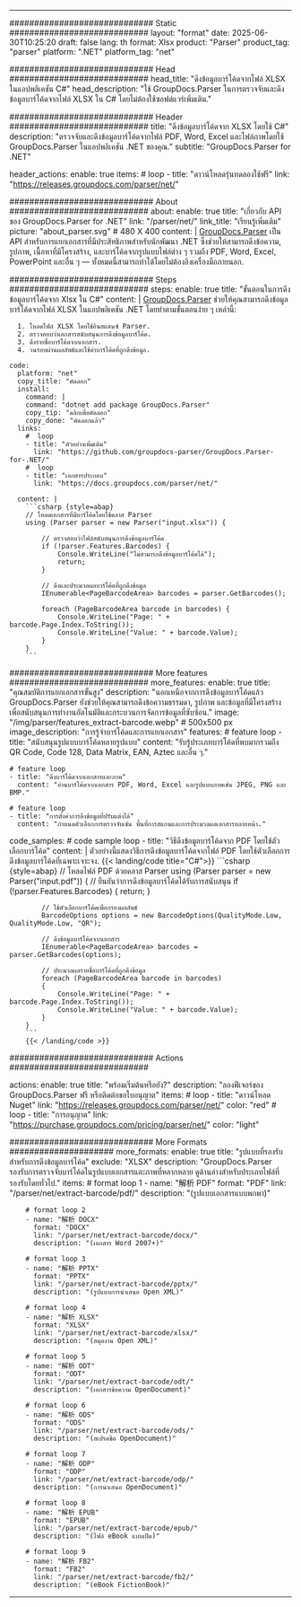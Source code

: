 


---
############################# Static ############################
layout: "format"
date:  2025-06-30T10:25:20
draft: false
lang: th
format: Xlsx
product: "Parser"
product_tag: "parser"
platform: ".NET"
platform_tag: "net"

############################# Head ############################
head_title: "ดึงข้อมูลบาร์โค้ดจากไฟล์ XLSX ในแอปพลิเคชัน C#"
head_description: "ใช้ GroupDocs.Parser ในการตรวจจับและดึงข้อมูลบาร์โค้ดจากไฟล์ XLSX ใน C# โดยไม่ต้องใช้ซอฟต์แวร์เพิ่มเติม."

############################# Header ############################
title: "ดึงข้อมูลบาร์โค้ดจาก XLSX โดยใช้ C#" 
description: "ตรวจจับและดึงข้อมูลบาร์โค้ดจากไฟล์ PDF, Word, Excel และไฟล์ภาพโดยใช้ GroupDocs.Parser ในแอปพลิเคชัน .NET ของคุณ."
subtitle: "GroupDocs.Parser for .NET" 

header_actions:
  enable: true
  items:
    #  loop
    - title: "ดาวน์โหลดรุ่นทดลองใช้ฟรี"
      link: "https://releases.groupdocs.com/parser/net/"
      
############################# About ############################
about:
    enable: true
    title: "เกี่ยวกับ API ของ GroupDocs.Parser for .NET"
    link: "/parser/net/"
    link_title: "เรียนรู้เพิ่มเติม"
    picture: "about_parser.svg" # 480 X 400
    content: |
       [GroupDocs.Parser](/parser/net/) เป็น API สำหรับการแยกเอกสารที่มีประสิทธิภาพสำหรับนักพัฒนา .NET ซึ่งช่วยให้สามารถดึงข้อความ, รูปภาพ, เนื้อหาที่มีโครงสร้าง, และบาร์โค้ดจากรูปแบบไฟล์ต่าง ๆ รวมถึง PDF, Word, Excel, PowerPoint และอื่น ๆ — ทั้งหมดนี้สามารถทำได้โดยไม่ต้องอิงเครื่องมือภายนอก.

############################# Steps ############################
steps:
    enable: true
    title: "ขั้นตอนในการดึงข้อมูลบาร์โค้ดจาก Xlsx ใน C#"
    content: |
      [GroupDocs.Parser](/parser/net/) ช่วยให้คุณสามารถดึงข้อมูลบาร์โค้ดจากไฟล์ XLSX ในแอปพลิเคชัน .NET โดยทำตามขั้นตอนง่าย ๆ เหล่านี้:
      
      1. โหลดไฟล์ XLSX โดยใช้อินสแตนซ์ Parser.
      2. ตรวจสอบว่าเอกสารสนับสนุนการดึงข้อมูลบาร์โค้ด.
      3. ดึงรายชื่อบาร์โค้ดจากเอกสาร.
      4. วนรอบผ่านผลลัพธ์และใช้ค่าบาร์โค้ดที่ถูกดึงข้อมูล.
   
    code:
      platform: "net"
      copy_title: "คัดลอก"
      install:
        command: |
        command: "dotnet add package GroupDocs.Parser"
        copy_tip: "คลิกเพื่อคัดลอก"
        copy_done: "คัดลอกแล้ว"
      links:
        #  loop
        - title: "ตัวอย่างเพิ่มเติม"
          link: "https://github.com/groupdocs-parser/GroupDocs.Parser-for-.NET/"
        #  loop
        - title: "เอกสารประกอบ"
          link: "https://docs.groupdocs.com/parser/net/"
          
      content: |
        ```csharp {style=abap}
        // โหลดเอกสารที่มีบาร์โค้ดโดยใช้คลาส Parser
        using (Parser parser = new Parser("input.xlsx")) {

            // ตรวจสอบว่าไฟล์สนับสนุนการดึงข้อมูลบาร์โค้ด
            if (!parser.Features.Barcodes) {
                Console.WriteLine("ไม่สามารถดึงข้อมูลบาร์โค้ดได้");
                return;
            }

            // ดึงและประมวลผลบาร์โค้ดที่ถูกดึงข้อมูล
            IEnumerable<PageBarcodeArea> barcodes = parser.GetBarcodes();

            foreach (PageBarcodeArea barcode in barcodes) {
                Console.WriteLine("Page: " + barcode.Page.Index.ToString());
                Console.WriteLine("Value: " + barcode.Value);
            }
        }
        ```  

############################# More features ############################
more_features:
  enable: true
  title: "คุณสมบัติการแยกเอกสารขั้นสูง"
  description: "นอกเหนือจากการดึงข้อมูลบาร์โค้ดแล้ว GroupDocs.Parser ยังช่วยให้คุณสามารถดึงข้อความธรรมดา, รูปภาพ และข้อมูลที่มีโครงสร้างเพื่อสนับสนุนการทำงานอัตโนมัติและกระบวนการจัดการข้อมูลที่ซับซ้อน."
  image: "/img/parser/features_extract-barcode.webp" # 500x500 px
  image_description: "การรู้จำบาร์โค้ดและการแยกเอกสาร"
  features:
    # feature loop
    - title: "สนับสนุนรูปแบบบาร์โค้ดหลายรูปแบบ"
      content: "รับรู้ประเภทบาร์โค้ดที่พบมากรวมถึง QR Code, Code 128, Data Matrix, EAN, Aztec และอื่น ๆ."

    # feature loop
    - title: "ดึงบาร์โค้ดจากเอกสารและภาพ"
      content: "อ่านบาร์โค้ดจากเอกสาร PDF, Word, Excel และรูปแบบภาพเช่น JPEG, PNG และ BMP."

    # feature loop
    - title: "การตั้งค่าการดึงข้อมูลที่ปรับแต่งได้"
      content: "กำหนดตัวเลือกการตรวจจับเช่น พื้นที่การสแกนและการประมวลผลเอกสารหลายหน้า."
      
  code_samples:
    # code sample loop
    - title: "วิธีดึงข้อมูลบาร์โค้ดจาก PDF โดยใช้ตัวเลือกบาร์โค้ด"
      content: |
        ตัวอย่างนี้แสดงวิธีการดึงข้อมูลบาร์โค้ดจากไฟล์ PDF โดยใช้ตัวเลือกการดึงข้อมูลบาร์โค้ดที่เฉพาะเจาะจง.
        {{< landing/code title="C#">}}
        ```csharp {style=abap}
        //  โหลดไฟล์ PDF ด้วยคลาส Parser
        using (Parser parser = new Parser("input.pdf"))
        {
            // ยืนยันว่าการดึงข้อมูลบาร์โค้ดได้รับการสนับสนุน
            if (!parser.Features.Barcodes)
            {
                return;
            }

            // ใช้ตัวเลือกบาร์โค้ดเพื่อกรองผลลัพธ์
            BarcodeOptions options = new BarcodeOptions(QualityMode.Low, QualityMode.Low, "QR");

            // ดึงข้อมูลบาร์โค้ดจากเอกสาร
            IEnumerable<PageBarcodeArea> barcodes = parser.GetBarcodes(options);

            // ประมวลผลรายชื่อบาร์โค้ดที่ถูกดึงข้อมูล
            foreach (PageBarcodeArea barcode in barcodes)
            {
                Console.WriteLine("Page: " + barcode.Page.Index.ToString());
                Console.WriteLine("Value: " + barcode.Value);
            }
        }
        ```
        {{< /landing/code >}}


############################# Actions ############################

actions:
  enable: true
  title: "พร้อมเริ่มต้นหรือยัง?"
  description: "ลองฟีเจอร์ของ GroupDocs.Parser ฟรี หรือติดต่อขอใบอนุญาต"
  items:
    #  loop
    - title: "ดาวน์โหลด Nuget"
      link: "https://releases.groupdocs.com/parser/net/"
      color: "red"
        #  loop
    - title: "การอนุญาต"
      link: "https://purchase.groupdocs.com/pricing/parser/net/"
      color: "light"


############################# More Formats #####################
more_formats:
    enable: true
    title: "รูปแบบที่รองรับสำหรับการดึงข้อมูลบาร์โค้ด"
    exclude: "XLSX"
    description: "GroupDocs.Parser รองรับการตรวจจับบาร์โค้ดในรูปแบบเอกสารและภาพที่หลากหลาย ดูด้านล่างสำหรับประเภทไฟล์ที่รองรับโดยทั่วไป."
    items: 
        # format loop 1
        - name: "解析 PDF"
          format: "PDF"
          link: "/parser/net/extract-barcode/pdf/"
          description: "(รูปแบบเอกสารแบบพกพา)"
          
        # format loop 2
        - name: "解析 DOCX"
          format: "DOCX"
          link: "/parser/net/extract-barcode/docx/"
          description: "(เอกสาร Word 2007+)"
          
        # format loop 3
        - name: "解析 PPTX"
          format: "PPTX"
          link: "/parser/net/extract-barcode/pptx/"
          description: "(รูปแบบการนำเสนอ Open XML)"
          
        # format loop 4
        - name: "解析 XLSX"
          format: "XLSX"
          link: "/parser/net/extract-barcode/xlsx/"
          description: "(สมุดงาน Open XML)"
          
        # format loop 5
        - name: "解析 ODT"
          format: "ODT"
          link: "/parser/net/extract-barcode/odt/"
          description: "(เอกสารข้อความ OpenDocument)"
          
        # format loop 6
        - name: "解析 ODS"
          format: "ODS"
          link: "/parser/net/extract-barcode/ods/"
          description: "(สเปรดชีต OpenDocument)"
          
        # format loop 7
        - name: "解析 ODP"
          format: "ODP"
          link: "/parser/net/extract-barcode/odp/"
          description: "(การนำเสนอ OpenDocument)"
          
        # format loop 8
        - name: "解析 EPUB"
          format: "EPUB"
          link: "/parser/net/extract-barcode/epub/"
          description: "(ไฟล์ eBook แบบเปิด)"
          
        # format loop 9
        - name: "解析 FB2"
          format: "FB2"
          link: "/parser/net/extract-barcode/fb2/"
          description: "(eBook FictionBook)"
         
          

---